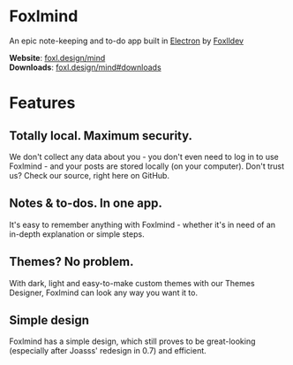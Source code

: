 # Foxlmind
An epic note-keeping and to-do app built in <a href="https://electronjs.org">Electron</a> by <a href="https://github.com/foxlldev">Foxlldev</a>

<strong>Website</strong>: [foxl.design/mind](https://foxl.design/mind)   
<strong>Downloads</strong>: [foxl.design/mind#downloads](https://foxl.design/mind#downloads)

# Features

## Totally local. Maximum security.
We don't collect any data about you - you don't even need to log in to use Foxlmind - and your posts are stored locally (on your computer).
Don't trust us? Check our source, right here on GitHub.   

## Notes & to-dos. In one app.
It's easy to remember anything with Foxlmind - whether it's in need of an in-depth explanation or simple steps.   

## Themes? No problem.
With dark, light and easy-to-make custom themes with our Themes Designer, Foxlmind can look any way you want it to.   

## Simple design
Foxlmind has a simple design, which still proves to be great-looking (especially after Joasss' redesign in 0.7) and efficient.   
